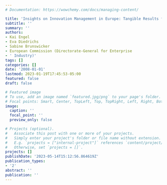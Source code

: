 ```yaml
---
# Documentation: https://wowchemy.com/docs/managing-content/

title: 'Insights on Innovation Management in Europe: Tangible Results from IMP3rove'
subtitle: ''
summary: ''
authors:
- Kai Engel
- Eva Diedrichs
- Sabine Brunswicker
- European Commission (Directorate-General for Enterprise
- ' Industry)'
tags: []
categories: []
date: '2008-01-01'
lastmod: 2023-01-19T17:45:53-05:00
featured: false
draft: false

# Featured image
# To use, add an image named `featured.jpg/png` to your page's folder.
# Focal points: Smart, Center, TopLeft, Top, TopRight, Left, Right, BottomLeft, Bottom, BottomRight.
image:
  caption: ''
  focal_point: ''
  preview_only: false

# Projects (optional).
#   Associate this post with one or more of your projects.
#   Simply enter your project's folder or file name without extension.
#   E.g. `projects = ["internal-project"]` references `content/project/deep-learning/index.md`.
#   Otherwise, set `projects = []`.
projects: []
publishDate: '2023-05-14T15:12:56.864619Z'
publication_types:
- '2'
abstract: ''
publication: ''
---
```

